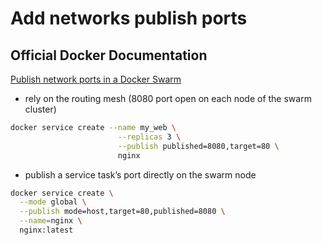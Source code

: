 # Add networks publish ports

## Official Docker Documentation
[Publish network ports in a Docker Swarm](https://docs.docker.com/engine/swarm/services/#publish-ports)

- rely on the routing mesh (8080 port open on each node of the swarm cluster)

```bash
docker service create --name my_web \
                        --replicas 3 \
                        --publish published=8080,target=80 \
                        nginx
```                        

- publish a service task’s port directly on the swarm node

```bash
docker service create \
  --mode global \
  --publish mode=host,target=80,published=8080 \
  --name=nginx \
  nginx:latest
```   